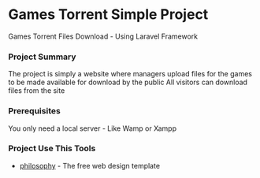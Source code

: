 # Games Torrent Simple Project

Games Torrent Files Download - Using Laravel Framework 





### Project Summary

The project is simply a website where managers upload files for the games to be made available for download by the public
All visitors can download files from the site




### Prerequisites

You only need a local server - Like Wamp or Xampp




### Project Use This Tools

* [philosophy](https://colorlib.com/wp/template/philosophy/) - The free web design template



